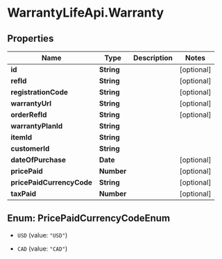 # WarrantyLifeApi.Warranty

## Properties
Name | Type | Description | Notes
------------ | ------------- | ------------- | -------------
**id** | **String** |  | [optional] 
**refId** | **String** |  | [optional] 
**registrationCode** | **String** |  | [optional] 
**warrantyUrl** | **String** |  | [optional] 
**orderRefId** | **String** |  | [optional] 
**warrantyPlanId** | **String** |  | 
**itemId** | **String** |  | 
**customerId** | **String** |  | 
**dateOfPurchase** | **Date** |  | [optional] 
**pricePaid** | **Number** |  | [optional] 
**pricePaidCurrencyCode** | **String** |  | [optional] 
**taxPaid** | **Number** |  | [optional] 


<a name="PricePaidCurrencyCodeEnum"></a>
## Enum: PricePaidCurrencyCodeEnum


* `USD` (value: `"USD"`)

* `CAD` (value: `"CAD"`)




